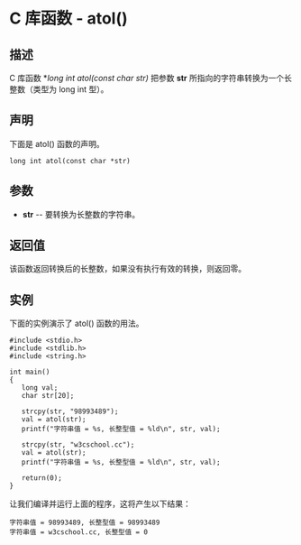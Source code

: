 
# C 库函数 - atol()

  

## 描述

C 库函数 **long int atol(const char *str)** 把参数 **str** 所指向的字符串转换为一个长整数（类型为 long int 型）。

## 声明

下面是 atol() 函数的声明。

```
long int atol(const char *str)

```

## 参数

*   **str** -- 要转换为长整数的字符串。

## 返回值

该函数返回转换后的长整数，如果没有执行有效的转换，则返回零。

## 实例

下面的实例演示了 atol() 函数的用法。

```
#include <stdio.h>
#include <stdlib.h>
#include <string.h>

int main()
{
   long val;
   char str[20];

   strcpy(str, "98993489");
   val = atol(str);
   printf("字符串值 = %s, 长整型值 = %ld\n", str, val);

   strcpy(str, "w3cschool.cc");
   val = atol(str);
   printf("字符串值 = %s, 长整型值 = %ld\n", str, val);

   return(0);
}

```

让我们编译并运行上面的程序，这将产生以下结果：

```
字符串值 = 98993489, 长整型值 = 98993489
字符串值 = w3cschool.cc, 长整型值 = 0

```

  

